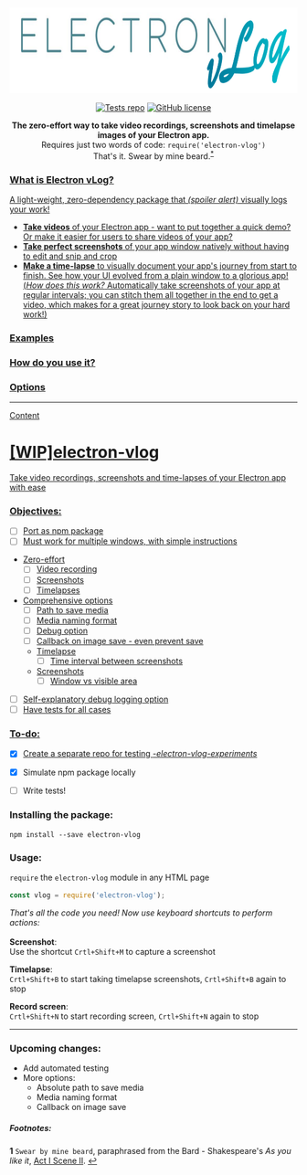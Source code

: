 <p align="center">
 <img alt="Electron vLog" src="assets/vlogLogo.png" height="150"></img>
</p>

<p align="center">
 <a href="https://github.com/CatalanCabbage/electron-vlog-experiments"><img alt="Tests repo" src="https://img.shields.io/badge/tests_repo-electron--vlog--experiments-9b94ff"></a>
 <a href="https://github.com/CatalanCabbage/electron-vlog"><img alt="GitHub license" src="https://img.shields.io/github/license/CatalanCabbage/electron-vlog?color=55b4ce"></a>
</p>

<p align="center">
 <b>The zero-effort way to take video recordings, screenshots and timelapse images of your Electron app. </b> <br>
 Requires just two words of code: <code>require('electron-vlog')</code> <br>
 That's it. Swear by mine beard.<sup id="a1"><a href="README.md#footnotes">*</sup>
</p>

### What is Electron vLog?
A light-weight, zero-dependency package that *(spoiler alert)* visually logs your work!
* **Take videos** of your Electron app - want to put together a quick demo? Or make it easier for users to share videos of your app?
* **Take perfect screenshots** of your app window natively without having to edit and snip and crop   
* **Make a time-lapse** to visually document your app's journey from start to finish. See how your UI evolved from a plain window to a glorious app!  
(*How does this work?* Automatically take screenshots of your app at regular intervals; you can stitch them all together in the end to get a video, which makes for a great journey story to look back on your hard work!)

### Examples
### How do you use it?
### Options


-----
Content
# [WIP]electron-vlog
 Take video recordings, screenshots and time-lapses of your Electron app with ease

### Objectives:
- [ ] Port as npm package
- [ ] Must work for multiple windows, with simple instructions
- Zero-effort
    - [ ] Video recording
    - [ ] Screenshots
    - [ ] Timelapses
- Comprehensive options
    - [ ] Path to save media
    - [ ] Media naming format
    - [ ] Debug option
    - [ ] Callback on image save - even prevent save
    - Timelapse
        - [ ] Time interval between screenshots 
    - Screenshots
        - [ ] Window vs visible area
- [ ] Self-explanatory debug logging option
- [ ] Have tests for all cases

### To-do:
- [x] Create a separate repo for testing *-[electron-vlog-experiments](https://github.com/CatalanCabbage/electron-vlog-experiments)*
- [x] Simulate npm package locally
- [ ] Write tests!


### Installing the package:
```shell script
npm install --save electron-vlog
```

### Usage:
`require` the `electron-vlog` module in any HTML page
````javascript
const vlog = require('electron-vlog');
````  

*That's all the code you need! Now use keyboard shortcuts to perform actions:*  
<br>
**Screenshot**:  
Use the shortcut `Crtl+Shift+M` to capture a screenshot  

**Timelapse**:  
`Crtl+Shift+B` to start taking timelapse screenshots, `Crtl+Shift+B` again to stop

**Record screen**:  
`Crtl+Shift+N` to start recording screen, `Crtl+Shift+N` again to stop

-----

### Upcoming changes:  
* Add automated testing
* More options:
    * Absolute path to save media
    * Media naming format
    * Callback on image save
    
##### Footnotes:  
<b id="f1">1</b> `Swear by mine beard`, paraphrased from the Bard - Shakespeare's *As you like it*, [Act I Scene II](https://www.opensourceshakespeare.org/views/plays/play_view.php?WorkID=asyoulikeit&Act=1&Scene=2&Scope=scene&LineHighlight=204#204). [↩](#a1)
